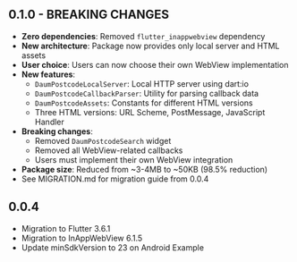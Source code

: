 ## 0.1.0 - BREAKING CHANGES
- **Zero dependencies**: Removed `flutter_inappwebview` dependency
- **New architecture**: Package now provides only local server and HTML assets
- **User choice**: Users can now choose their own WebView implementation
- **New features**:
  - `DaumPostcodeLocalServer`: Local HTTP server using dart:io
  - `DaumPostcodeCallbackParser`: Utility for parsing callback data
  - `DaumPostcodeAssets`: Constants for different HTML versions
  - Three HTML versions: URL Scheme, PostMessage, JavaScript Handler
- **Breaking changes**:
  - Removed `DaumPostcodeSearch` widget
  - Removed all WebView-related callbacks
  - Users must implement their own WebView integration
- **Package size**: Reduced from ~3-4MB to ~50KB (98.5% reduction)
- See MIGRATION.md for migration guide from 0.0.4

## 0.0.4
- Migration to Flutter 3.6.1
- Migration to InAppWebView 6.1.5
- Update minSdkVersion to 23 on Android Example
